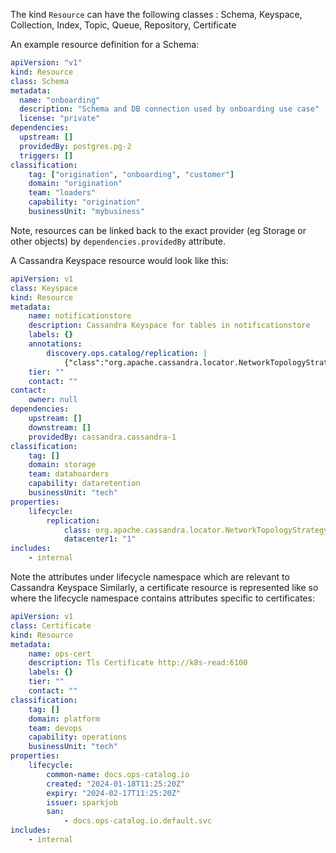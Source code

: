 The kind ```Resource``` can have the following classes :
Schema, Keyspace, Collection, Index, Topic, Queue, Repository, Certificate

An example resource definition for a Schema:
```yaml
apiVersion: "v1"
kind: Resource
class: Schema
metadata: 
  name: "onboarding"
  description: "Schema and DB connection used by onboarding use case"
  license: "private"
dependencies:
  upstream: []
  providedBy: postgres.pg-2 
  triggers: []
classification:
    tag: ["origination", "onboarding", "customer"]
    domain: "origination"
    team: "loaders"
    capability: "origination"
    businessUnit: "mybusiness"
```

Note, resources can be linked back to the exact provider (eg Storage or other objects) by ```dependencies.providedBy``` attribute.


A Cassandra Keyspace resource would look like this:

```yaml
apiVersion: v1
class: Keyspace
kind: Resource
metadata:
    name: notificationstore
    description: Cassandra Keyspace for tables in notificationstore
    labels: {}
    annotations:
        discovery.ops.catalog/replication: |
            {"class":"org.apache.cassandra.locator.NetworkTopologyStrategy","datacenter1":"1"}
    tier: ""
    contact: ""
contact:
    owner: null
dependencies:
    upstream: []
    downstream: []
    providedBy: cassandra.cassandra-1
classification:
    tag: []
    domain: storage
    team: datahoarders
    capability: dataretention
    businessUnit: "tech"
properties:
    lifecycle:
        replication:
            class: org.apache.cassandra.locator.NetworkTopologyStrategy
            datacenter1: "1"
includes:
    - internal

```

Note the attributes under lifecycle namespace which are relevant to Cassandra Keyspace Similarly, a certificate resource is represented like so where the lifecycle namespace contains attributes specific to certificates:

```yaml
apiVersion: v1
class: Certificate
kind: Resource
metadata:
    name: ops-cert
    description: Tls Certificate http://k8s-read:6100
    labels: {}
    tier: ""
    contact: ""
classification:
    tag: []
    domain: platform
    team: devops
    capability: operations
    businessUnit: "tech"
properties:
    lifecycle:
        common-name: docs.ops-catalog.io
        created: "2024-01-18T11:25:20Z"
        expiry: "2024-02-17T11:25:20Z"
        issuer: sparkjob
        san:
            - docs.ops-catalog.io.default.svc
includes:
    - internal
```


